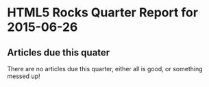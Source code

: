 HTML5 Rocks Quarter Report for 2015-06-26
=========================================

Articles due this quater
------------------------

There are no articles due this quarter, either all is good, or something messed up!


